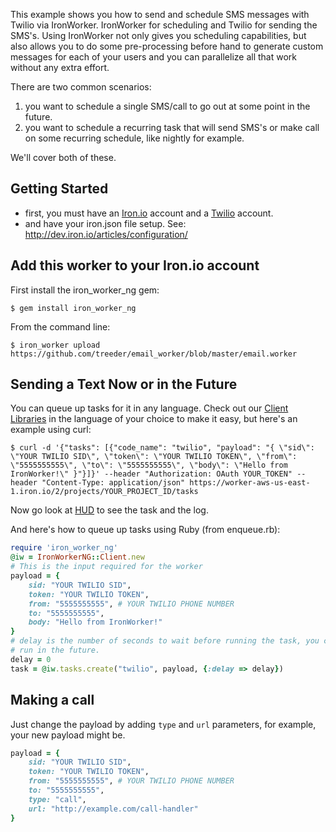This example shows you how to send and schedule SMS messages with Twilio via IronWorker. IronWorker for scheduling and Twilio
for sending the SMS's. Using IronWorker not only gives you scheduling capabilities, but also allows you to do some
pre-processing before hand to generate custom messages for each of your users and you can parallelize all that work
without any extra effort.

There are two common scenarios:

1. you want to schedule a single SMS/call to go out at some point in the future.
1. you want to schedule a recurring task that will send SMS's or make call on some recurring schedule, like nightly for example.

We'll cover both of these.

## Getting Started

- first, you must have an [Iron.io](http://www.iron.io) account and a [Twilio](http://www.twilio.com) account.
- and have your iron.json file setup. See: http://dev.iron.io/articles/configuration/

## Add this worker to your Iron.io account

First install the iron_worker_ng gem:

```
$ gem install iron_worker_ng
```

From the command line:

```
$ iron_worker upload https://github.com/treeder/email_worker/blob/master/email.worker
```

## Sending a Text Now or in the Future

You can queue up tasks for it in any language. Check out our [Client Libraries](http://dev.iron.io/worker/)
in the language of your choice to make it easy, but here's an example using curl:

```
$ curl -d '{"tasks": [{"code_name": "twilio", "payload": "{ \"sid\": \"YOUR TWILIO SID\", \"token\": \"YOUR TWILIO TOKEN\", \"from\": \"5555555555\", \"to\": \"5555555555\", \"body\": \"Hello from IronWorker!\" }"}]}' --header "Authorization: OAuth YOUR_TOKEN" --header "Content-Type: application/json" https://worker-aws-us-east-1.iron.io/2/projects/YOUR_PROJECT_ID/tasks
```

Now go look at [HUD](http://hud.iron.io) to see the task and the log.

And here's how to queue up tasks using Ruby (from enqueue.rb):

```ruby
require 'iron_worker_ng'
@iw = IronWorkerNG::Client.new
# This is the input required for the worker
payload = {
    sid: "YOUR TWILIO SID",
    token: "YOUR TWILIO TOKEN",
    from: "5555555555", # YOUR TWILIO PHONE NUMBER
    to: "5555555555",
    body: "Hello from IronWorker!"
}
# delay is the number of seconds to wait before running the task, you can change this if you want it to
# run in the future.
delay = 0
task = @iw.tasks.create("twilio", payload, {:delay => delay})
```

## Making a call

Just change the payload by adding `type` and `url` parameters, for example, your new payload might be.

```ruby
payload = {
    sid: "YOUR TWILIO SID",
    token: "YOUR TWILIO TOKEN",
    from: "5555555555", # YOUR TWILIO PHONE NUMBER
    to: "5555555555",
    type: "call",
    url: "http://example.com/call-handler"
}
```
